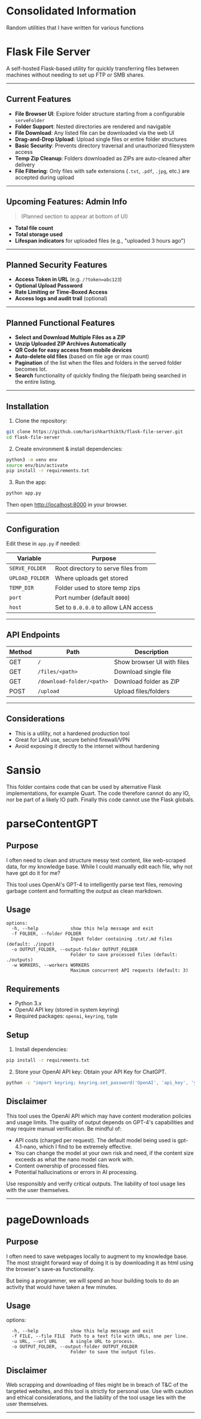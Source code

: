# Consolidated Information

Random utilities that I have written for various functions

# Flask File Server
A self-hosted Flask-based utility for quickly transferring files between machines without needing to set up FTP or SMB shares.

---

## Current Features
- **File Browser UI**: Explore folder structure starting from a configurable `serveFolder`
- **Folder Support**: Nested directories are rendered and navigable
- **File Download**: Any listed file can be downloaded via the web UI
- **Drag-and-Drop Upload**: Upload single files or entire folder structures
- **Basic Security**: Prevents directory traversal and unauthorized filesystem access
- **Temp Zip Cleanup**: Folders downloaded as ZIPs are auto-cleaned after delivery
- **File Filtering**: Only files with safe extensions (`.txt`, `.pdf`, `.jpg`, etc.) are accepted during upload

---

## Upcoming Features: Admin Info
> (Planned section to appear at bottom of UI)
- **Total file count**
- **Total storage used**
- **Lifespan indicators** for uploaded files (e.g., "uploaded 3 hours ago")

---

## Planned Security Features
- **Access Token in URL** (e.g. `/?token=abc123`)
- **Optional Upload Password**
- **Rate Limiting or Time-Boxed Access**
- **Access logs and audit trail** (optional)

---

## Planned Functional Features
- **Select and Download Multiple Files as a ZIP**
- **Unzip Uploaded ZIP Archives Automatically**
- **QR Code for easy access from mobile devices**
- **Auto-delete old files** (based on file age or max count)
- **Pagination** of the list when the files and folders in the served folder becomes lot.
- **Search** functionality of quickly finding the file/path being searched in the entire listing.

---

## Installation

1. Clone the repository:
```bash
git clone https://github.com/harishkarthiktk/flask-file-server.git
cd flask-file-server
```

2. Create environment & install dependencies:
```bash
python3 -m venv env
source env/bin/activate
pip install -r requirements.txt
```

3. Run the app:
```bash
python app.py
```
Then open [http://localhost:8000](http://localhost:8000) in your browser.

---

## Configuration
Edit these in `app.py` if needed:

| Variable       | Purpose                        |
|----------------|---------------------------------|
| `SERVE_FOLDER` | Root directory to serve files from |
| `UPLOAD_FOLDER`| Where uploads get stored        |
| `TEMP_DIR`     | Folder used to store temp zips  |
| `port`         | Port number (default `8000`)     |
| `host`         | Set to `0.0.0.0` to allow LAN access |

---

## API Endpoints
| Method | Path                       | Description                      |
|--------|----------------------------|----------------------------------|
| GET    | `/`                        | Show browser UI with files       |
| GET    | `/files/<path>`           | Download single file             |
| GET    | `/download-folder/<path>` | Download folder as ZIP           |
| POST   | `/upload`                 | Upload files/folders             |

---

## Considerations
- This is a utility, not a hardened production tool
- Great for LAN use, secure behind firewall/VPN
- Avoid exposing it directly to the internet without hardening
# Sansio

This folder contains code that can be used by alternative Flask
implementations, for example Quart. The code therefore cannot do any
IO, nor be part of a likely IO path. Finally this code cannot use the
Flask globals.
# parseContentGPT

## Purpose
I often need to clean and structure messy text content, like web-scraped data, for my knowledge base. 
While I could manually edit each file, why not have gpt do it for me?

This tool uses OpenAI's GPT-4 to intelligently parse text files, 
    removing garbage content and formatting the output as clean markdown.

## Usage
```
options:
  -h, --help            show this help message and exit
  -f FOLDER, --folder FOLDER
                        Input folder containing .txt/.md files (default: ./input)
  -o OUTPUT_FOLDER, --output-folder OUTPUT_FOLDER
                        Folder to save processed files (default: ./outputs)
  -w WORKERS, --workers WORKERS
                        Maximum concurrent API requests (default: 3)
```

## Requirements
- Python 3.x
- OpenAI API key (stored in system keyring)
- Required packages: `openai`, `keyring`, `tqdm`

## Setup
1. Install dependencies:
```bash
pip install -r requirements.txt
```

2. Store your OpenAI API key:
Obtain your API Key for ChatGPT.
```bash
python -c "import keyring; keyring.set_password('OpenAI', 'api_key', 'your-api-key-here')"
```

## Disclaimer
This tool uses the OpenAI API which may have content moderation policies and usage limits. The quality of output depends on GPT-4's capabilities and may require manual verification. Be mindful of:
- API costs (charged per request). The default model being used is gpt-4.1-nano, which I find to be extremely effective.
- You can change the model at your own risk and need, if the content size exceeds as what the nano model can work with.
- Content ownership of processed files.
- Potential hallucinations or errors in AI processing.

Use responsibly and verify critical outputs. The liability of tool usage lies with the user themselves.

---


# pageDownloads

## Purpose
I often need to save webpages locally to augment to my knowledge base.
The most straight forward way of doing it is by downloading it as html using the browser's save-as functionality.

But being a programmer, we will spend an hour building tools to do an activity that would have taken a few minutes.

## Usage
options:
```
  -h, --help            show this help message and exit
  -f FILE, --file FILE  Path to a text file with URLs, one per line.
  -u URL, --url URL     A single URL to process.
  -o OUTPUT_FOLDER, --output-folder OUTPUT_FOLDER
                        Folder to save the output files.
```

## Disclaimer
Web scrapping and downloading of files might be in breach of T&C of the targeted websites, and this tool is strictly for personal use.
Use with caution and ethical considerations, and the liability of the tool usage lies with the user themselves.

---



